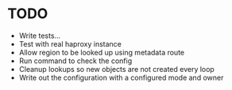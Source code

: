 TODO
====

* Write tests...
* Test with real haproxy instance
* Allow region to be looked up using metadata route
* Run command to check the config
* Cleanup lookups so new objects are not created every loop
* Write out the configuration with a configured mode and owner